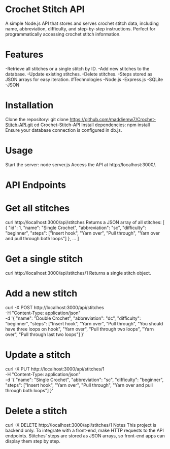 # Crochet Stitch API
A simple Node.js API that stores and serves crochet stitch data, including name, abbreviation, difficulty, and step-by-step instructions. Perfect for programmatically accessing crochet stitch information.
# Features
-Retrieve all stitches or a single stitch by ID.
-Add new stitches to the database.
-Update existing stitches.
-Delete stitches.
-Steps stored as JSON arrays for easy iteration.
#Technologies
-Node.js
-Express.js
-SQLite
-JSON
# Installation
Clone the repository:
git clone https://github.com/maddiemw7/Crochet-Stitch-API.git
cd Crochet-Stitch-API
Install dependencies:
npm install
Ensure your database connection is configured in db.js.
# Usage
Start the server:
node server.js
Access the API at http://localhost:3000/.
# API Endpoints

# Get all stitches
curl http://localhost:3000/api/stitches
Returns a JSON array of all stitches:
[
  {
    "id": 1,
    "name": "Single Crochet",
    "abbreviation": "sc",
    "difficulty": "beginner",
    "steps": ["Insert hook", "Yarn over", "Pull through", "Yarn over and pull through both loops"]
  },
  ...
]
# Get a single stitch
curl http://localhost:3000/api/stitches/1
Returns a single stitch object.
# Add a new stitch
curl -X POST http://localhost:3000/api/stitches \
-H "Content-Type: application/json" \
-d '{
  "name": "Double Crochet",
  "abbreviation": "dc",
  "difficulty": "beginner",
  "steps": ["Insert hook", "Yarn over", "Pull through", "You should have three loops on hook", "Yarn over", "Pull through two loops", "Yarn over", "Pull through last two loops"]
}'
# Update a stitch
curl -X PUT http://localhost:3000/api/stitches/1 \
-H "Content-Type: application/json" \
-d '{
  "name": "Single Crochet",
  "abbreviation": "sc",
  "difficulty": "beginner",
  "steps": ["Insert hook", "Yarn over", "Pull through", "Yarn over and pull through both loops"]
}'
# Delete a stitch
curl -X DELETE http://localhost:3000/api/stitches/1
Notes
This project is backend only. To integrate with a front-end, make HTTP requests to the API endpoints.
Stitches’ steps are stored as JSON arrays, so front-end apps can display them step by step.
